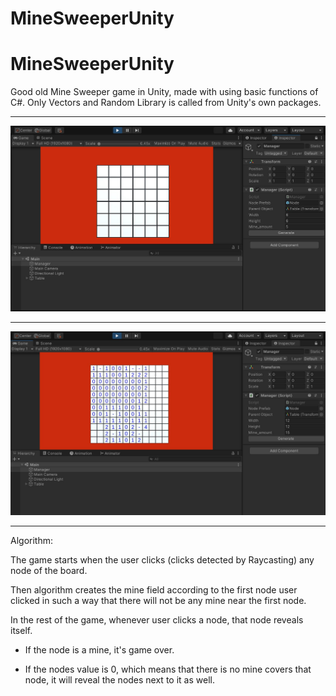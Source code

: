 # MineSweeperUnity
 
# MineSweeperUnity

Good old Mine Sweeper game in Unity, made with using basic functions of C#. Only Vectors and Random Library is called from Unity's own packages.


---

<p align="center">
  <img src="Images/puzzle_image_one.JPG">
</p>

---

<p align="center">
  <img src="Images/puzzle_image_two.JPG">
</p>

---


Algorithm:

The game starts when the user clicks (clicks detected by Raycasting) any node of the board.

Then algorithm creates the mine field according to the first node user clicked in such a way that there will not be any mine near the first node.

In the rest of the game, whenever user clicks a node, that node reveals itself.

- If the node is a mine, it's game over.

- If the nodes value is 0, which means that there is no mine covers that node, it will reveal the nodes next to it as well.
